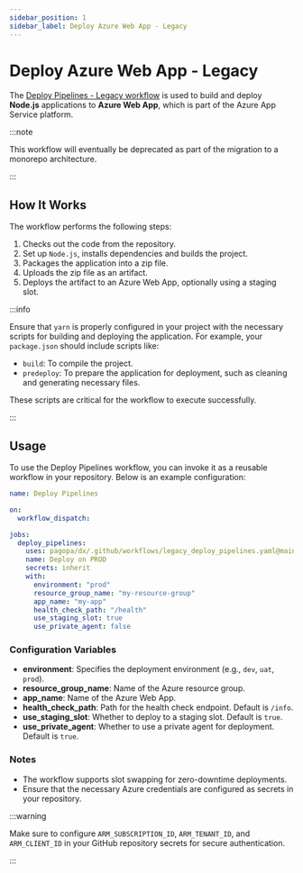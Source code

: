 ```yaml
---
sidebar_position: 1
sidebar_label: Deploy Azure Web App - Legacy
---
```


# Deploy Azure Web App - Legacy

The [Deploy Pipelines - Legacy workflow](https://github.com/pagopa/dx/blob/main/.github/workflows/legacy_deploy_pipelines.yaml) is used to build and deploy **Node.js** applications to **Azure Web App**, which is part of the Azure App Service platform.

:::note

This workflow will eventually be deprecated as part of the migration to a monorepo architecture.

:::

## How It Works

The workflow performs the following steps:

1. Checks out the code from the repository.
2. Set up `Node.js`, installs dependencies and builds the project.
3. Packages the application into a zip file.
4. Uploads the zip file as an artifact.
5. Deploys the artifact to an Azure Web App, optionally using a staging slot.

:::info

Ensure that `yarn` is properly configured in your project with the necessary scripts for building and deploying the application. For example, your `package.json` should include scripts like:

- `build`: To compile the project.
- `predeploy`: To prepare the application for deployment, such as cleaning and generating necessary files.

These scripts are critical for the workflow to execute successfully.

:::

## Usage

To use the Deploy Pipelines workflow, you can invoke it as a reusable workflow in your repository. Below is an example configuration:

```yaml
name: Deploy Pipelines

on:
  workflow_dispatch:

jobs:
  deploy_pipelines:
    uses: pagopa/dx/.github/workflows/legacy_deploy_pipelines.yaml@main
    name: Deploy on PROD
    secrets: inherit
    with:
      environment: "prod"
      resource_group_name: "my-resource-group"
      app_name: "my-app"
      health_check_path: "/health"
      use_staging_slot: true
      use_private_agent: false
```

### Configuration Variables

- **environment**: Specifies the deployment environment (e.g., `dev`, `uat`, `prod`).
- **resource_group_name**: Name of the Azure resource group.
- **app_name**: Name of the Azure Web App.
- **health_check_path**: Path for the health check endpoint. Default is `/info`.
- **use_staging_slot**: Whether to deploy to a staging slot. Default is `true`.
- **use_private_agent**: Whether to use a private agent for deployment. Default is `true`.

### Notes

- The workflow supports slot swapping for zero-downtime deployments.
- Ensure that the necessary Azure credentials are configured as secrets in your repository.

:::warning

Make sure to configure `ARM_SUBSCRIPTION_ID`, `ARM_TENANT_ID`, and `ARM_CLIENT_ID` in your GitHub repository secrets for secure authentication.

:::
